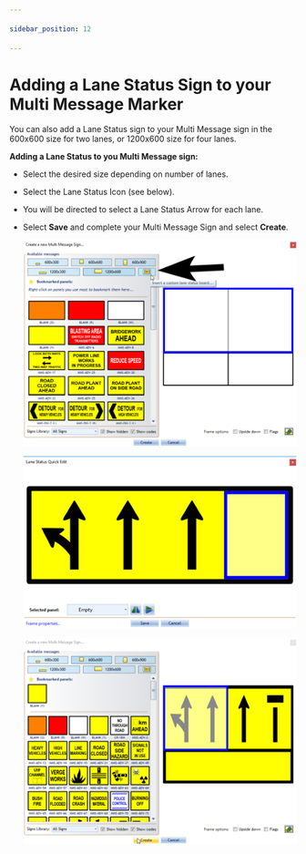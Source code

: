 ```yaml
---

sidebar_position: 12

---
```

# Adding a Lane Status Sign to your Multi Message Marker 

You can also add a Lane Status sign to your Multi Message sign in the 600x600 size for two lanes, or 1200x600 size for four lanes. 

**Adding a Lane Status to you Multi Message sign:**

 - Select the desired size depending on number of lanes.
 - Select the Lane Status Icon (see below).
 - You will be directed to select a Lane Status Arrow for each lane.
 - Select **Save** and complete your Multi Message Sign and select **Create**.

    ![Adding_a_1200x600_Lane_Status_Sign_to_the_Multi_Message_Sign](./assets/Adding_a_1200x600_Lane_Status_Sign_to_the_Multi_Message_Sign.png)

    ![Setting_the_Four_Lane_Statuses](./assets/Setting_the_Four_Lane_Statuses.png)

    ![Creating_the_Lane_Status_Multi_Message_Board](./assets/Creating_the_Lane_Status_Multi_Message_Board.png)
